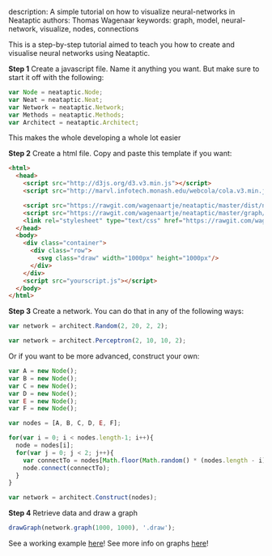description: A simple tutorial on how to visualize neural-networks in Neataptic
authors: Thomas Wagenaar
keywords: graph, model, neural-network, visualize, nodes, connections

This is a step-by-step tutorial aimed to teach you how to create and visualise neural networks using Neataptic.

**Step 1**
Create a javascript file. Name it anything you want. But make sure to start it off with the following:

```javascript
var Node = neataptic.Node;
var Neat = neataptic.Neat;
var Network = neataptic.Network;
var Methods = neataptic.Methods;
var Architect = neataptic.Architect;
```

This makes the whole developing a whole lot easier

**Step 2**
Create a html file. Copy and paste this template if you want:

```html
<html>
  <head>
    <script src="http://d3js.org/d3.v3.min.js"></script>
    <script src="http://marvl.infotech.monash.edu/webcola/cola.v3.min.js"></script>

    <script src="https://rawgit.com/wagenaartje/neataptic/master/dist/neataptic.js"></script>
    <script src="https://rawgit.com/wagenaartje/neataptic/master/graph/graph.js"></script>
    <link rel="stylesheet" type="text/css" href="https://rawgit.com/wagenaartje/neataptic/master/graph/graph.css">
  </head>
  <body>
    <div class="container">
      <div class="row">
        <svg class="draw" width="1000px" height="1000px"/>
      </div>
    </div>
    <script src="yourscript.js"></script>
  </body>
</html>
```

**Step 3** Create a network. You can do that in any of the following ways:

```javascript
var network = architect.Random(2, 20, 2, 2);
```

```javascript
var network = architect.Perceptron(2, 10, 10, 2);
```

Or if you want to be more advanced, construct your own:
```javascript
var A = new Node();
var B = new Node();
var C = new Node();
var D = new Node();
var E = new Node();
var F = new Node();

var nodes = [A, B, C, D, E, F];

for(var i = 0; i < nodes.length-1; i++){
  node = nodes[i];
  for(var j = 0; j < 2; j++){
    var connectTo = nodes[Math.floor(Math.random() * (nodes.length - i) + i)];
    node.connect(connectTo);
  }
}

var network = architect.Construct(nodes);
```

**Step 4** Retrieve data and draw a graph
```javascript
drawGraph(network.graph(1000, 1000), '.draw');
```

See a working example [here](https://jsfiddle.net/ch8s9d3e/30/)!
See more info on graphs [here](https://github.com/wagenaartje/neataptic/tree/master/graph)!
